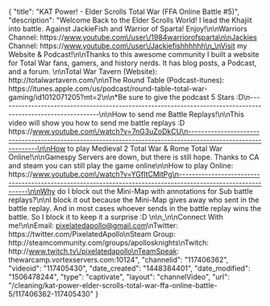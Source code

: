 {
    "title": "KAT Power! - Elder Scrolls Total War (FFA Online Battle #5)",
    "description": "Welcome Back to the Elder Scrolls World!  I lead the Khajiit into battle.  Against JackieFish and Warrior of Sparta! Enjoy!\n\nWarriors Channel: https:\/\/www.youtube.com\/user\/1984warriorofsparta\n\nJackies Channel: https:\/\/www.youtube.com\/user\/Jackiefishhhhhh\n_\nVisit my Website & Podcast!\n\nThanks to this awesome community I built a website for Total War fans, gamers, and history nerds.  It has blog posts, a Podcast, and a forum.  \n\nTotal War Tavern (Website): http:\/\/totalwartavern.com\/\n\nThe Round Table (Podcast-itunes): https:\/\/itunes.apple.com\/us\/podcast\/round-table-total-war-gaming\/id1012071205?mt=2\n\n*Be sure to give the podcast 5 Stars :D\n-------------------------------------------------------------------------------------------------------------\n\nHow to send me Battle Replays!\n\nThis video will show you how to send me battle replays :D https:\/\/www.youtube.com\/watch?v=7nG3uZoDkCU\n-------------------------------------------------------------------------------------------------------------\n\nHow to play Medieval 2 Total War & Rome Total War Online!\n\nGamespy Servers are down, but there is still hope.  Thanks to CA and steam you can still play the game online\n\nHow to play Online: https:\/\/www.youtube.com\/watch?v=YGfItCMitPg\n-------------------------------------------------------------------------------------------------------------\n\nWhy do I block out the Mini-Map with annotations for Sub battle replays?\n\nI block it out because the Mini-Map gives away who sent in the battle replay.  And in most cases whoever sends in the battle replay wins the battle.  So I block it to keep it a surprise :D  \n\n_\n\nConnect With me!\n\nEmail: pixelatedapollo@gmail.com\nTwitter: https:\/\/twitter.com\/PixelatedApollo\nSteam Group:  http:\/\/steamcommunity.com\/groups\/apollosknights\nTwitch: http:\/\/www.twitch.tv\/pixelatedapollo\nTeamSpeak: thewarcamp.vortexservers.com:10124",
    "channelid": "117406362",
    "videoid": "117405430",
    "date_created": "1448384401",
    "date_modified": "1506478244",
    "type": "captivate",
    "layout": "channelVideo",
    "url": "\/cleaning\/kat-power-elder-scrolls-total-war-ffa-online-battle-5\/117406362-117405430"
}